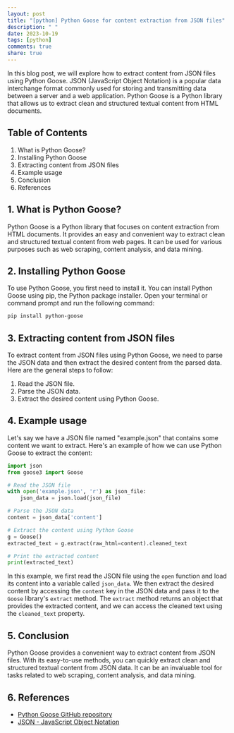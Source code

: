 ```yaml
---
layout: post
title: "[python] Python Goose for content extraction from JSON files"
description: " "
date: 2023-10-19
tags: [python]
comments: true
share: true
---
```


In this blog post, we will explore how to extract content from JSON files using Python Goose. JSON (JavaScript Object Notation) is a popular data interchange format commonly used for storing and transmitting data between a server and a web application. Python Goose is a Python library that allows us to extract clean and structured textual content from HTML documents. 

## Table of Contents

1. What is Python Goose?
2. Installing Python Goose
3. Extracting content from JSON files
4. Example usage
5. Conclusion
6. References

## 1. What is Python Goose?
Python Goose is a Python library that focuses on content extraction from HTML documents. It provides an easy and convenient way to extract clean and structured textual content from web pages. It can be used for various purposes such as web scraping, content analysis, and data mining.

## 2. Installing Python Goose
To use Python Goose, you first need to install it. You can install Python Goose using pip, the Python package installer. Open your terminal or command prompt and run the following command:

```bash
pip install python-goose
```

## 3. Extracting content from JSON files
To extract content from JSON files using Python Goose, we need to parse the JSON data and then extract the desired content from the parsed data. Here are the general steps to follow:

1. Read the JSON file.
2. Parse the JSON data.
3. Extract the desired content using Python Goose.

## 4. Example usage
Let's say we have a JSON file named "example.json" that contains some content we want to extract. Here's an example of how we can use Python Goose to extract the content:

```python
import json
from goose3 import Goose

# Read the JSON file
with open('example.json', 'r') as json_file:
    json_data = json.load(json_file)

# Parse the JSON data
content = json_data['content']

# Extract the content using Python Goose
g = Goose()
extracted_text = g.extract(raw_html=content).cleaned_text

# Print the extracted content
print(extracted_text)
```

In this example, we first read the JSON file using the `open` function and load its content into a variable called `json_data`. We then extract the desired content by accessing the `content` key in the JSON data and pass it to the `Goose` library's `extract` method. The `extract` method returns an object that provides the extracted content, and we can access the cleaned text using the `cleaned_text` property.

## 5. Conclusion
Python Goose provides a convenient way to extract content from JSON files. With its easy-to-use methods, you can quickly extract clean and structured textual content from JSON data. It can be an invaluable tool for tasks related to web scraping, content analysis, and data mining.

## 6. References
- [Python Goose GitHub repository](https://github.com/goose3/goose3)
- [JSON - JavaScript Object Notation](https://www.json.org/)